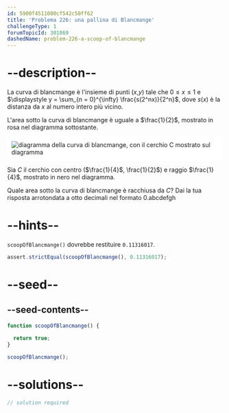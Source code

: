 ```yaml
---
id: 5900f4511000cf542c50ff62
title: 'Problema 226: una pallina di Blancmange'
challengeType: 1
forumTopicId: 301869
dashedName: problem-226-a-scoop-of-blancmange
---
```


# --description--

La curva di blancmange è l'insieme di punti ($x$,$y$) tale che $0 ≤ x ≤ 1$ e $\displaystyle y = \sum_{n = 0}^{\infty} \frac{s(2^nx)}{2^n}$, dove $s(x)$ è la distanza da $x$ al numero intero più vicino.

L'area sotto la curva di blancmange è uguale a $\frac{1}{2}$, mostrato in rosa nel diagramma sottostante.

<img class="img-responsive center-block" alt="diagramma della curva di blancmange, con il cerchio C mostrato sul diagramma" src="https://cdn.freecodecamp.org/curriculum/project-euler/a-scoop-of-blancmange.gif" style="background-color: white; padding: 10px;" />

Sia $C$ il cerchio con centro ($\frac{1}{4}$, \frac{1}{2}$) e raggio $\frac{1}{4}$, mostrato in nero nel diagramma.

Quale area sotto la curva di blancmange è racchiusa da $C$? Dai la tua risposta arrotondata a otto decimali nel formato 0.abcdefgh

# --hints--

`scoopOfBlancmange()` dovrebbe restituire `0.11316017`.

```js
assert.strictEqual(scoopOfBlancmange(), 0.11316017);
```

# --seed--

## --seed-contents--

```js
function scoopOfBlancmange() {

  return true;
}

scoopOfBlancmange();
```

# --solutions--

```js
// solution required
```
